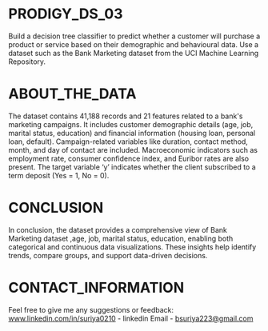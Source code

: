 # PRODIGY_DS_03
Build a decision tree classifier to predict whether a  customer will purchase a product or service based on their demographic and behavioural data. Use a dataset such as  the Bank Marketing dataset from the UCI Machine Learning  Repository. 

# ABOUT_THE_DATA
The dataset contains 41,188 records and 21 features related to a bank's marketing campaigns.
It includes customer demographic details (age, job, marital status, education) and financial information (housing loan, personal loan, default).
Campaign-related variables like duration, contact method, month, and day of contact are included.
Macroeconomic indicators such as employment rate, consumer confidence index, and Euribor rates are also present.
The target variable ‘y’ indicates whether the client subscribed to a term deposit (Yes = 1, No = 0).

# CONCLUSION
In conclusion, the dataset provides a comprehensive view of Bank Marketing dataset ,age, job, marital status, education, enabling both categorical and continuous data visualizations. These insights help identify trends, compare groups, and support data-driven decisions.

# CONTACT_INFORMATION
Feel free to give me any suggestions or feedback: www.linkedin.com/in/suriya0210 - linkedin Email - bsuriya223@gmail.com
